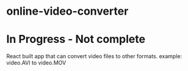 # online-video-converter
# In Progress - Not complete
React built app that can convert video files to other formats. example: video.AVI to video.MOV
